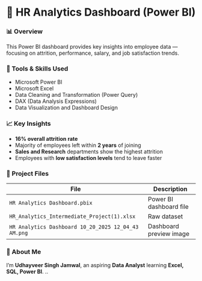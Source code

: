 # 🧠 HR Analytics Dashboard (Power BI)

### 📊 Overview
This Power BI dashboard provides key insights into employee data — focusing on attrition, performance, salary, and job satisfaction trends.  

### 🧰 Tools & Skills Used
- Microsoft Power BI
- Microsoft Excel
- Data Cleaning and Transformation (Power Query)
- DAX (Data Analysis Expressions)
- Data Visualization and Dashboard Design

### 📈 Key Insights
- **16% overall attrition rate**
- Majority of employees left within **2 years** of joining
- **Sales and Research** departments show the highest attrition
- Employees with **low satisfaction levels** tend to leave faster

### 🧩 Project Files
| File | Description |
|------|--------------|
| `HR Analytics Dashboard.pbix` | Power BI dashboard file |
| `HR_Analytics_Intermediate_Project(1).xlsx` | Raw dataset |
| `HR Analytics Dashboard 10_20_2025 12_04_43 AM.png` | Dashboard preview image |

### 👤 About Me
I’m **Udhayveer Singh Jamwal**, an aspiring **Data Analyst** learning **Excel, SQL, Power BI**.
..
